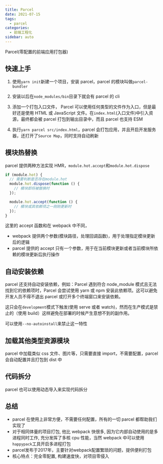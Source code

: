 ```yaml
---
title: Parcel
date: 2021-07-15
tags:
  - parcel
categories:
  - 前端工程化
sidebar: auto
---
```


Parcel(零配置的前端应用打包器)

## 快速上手

1. 使用`yarn init`新建一个项目，安装 parcel，parcel 的模块叫做`parcel-bundler`

2. 安装以后在`node_modules/bin`目录下就会有 parcel 的 cli

3. 添加一个打包入口文件， Parcel 可以使用任何类型的文件作为入口，但是最好还是使用 HTML 或 JavaScript 文件。在`index.html`(入口文件)中引入资源，最终都会被 parcel 打包到输出目录中，而且 parcel 也支持 ESM

4. 执行`yarn parcel src/index.html`，parcel 会打包应用，并且开启开发服务器，还打开了`Source Map`，同时支持自动刷新

## 模块热替换

parcel 提供两种方法实现 HMR，`module.hot.accept`和`module.hot.dispose`

```javascript
if (module.hot) {
  // 需要判断是否存在module.hot
  module.hot.dispose(function () {
    // 模块即将被替换时
  });

  module.hot.accept(function () {
    // 模块或其依赖项之一刚刚更新时
  });
}
```

这里的 accept 函数和在 webpack 中不同，

- webpack 提供两个参数(模块路径，处理回调函数)，用于处理指定模块更新后的逻辑
- parcel 提供的 accept 只有一个参数，用于在当前模块更新或者当前模块所依赖的模块更新后执行操作

## 自动安装依赖

parcel 还支持自动安装依赖，例如：Parcel 遇到符合 node_module 模式且无法找到它的依赖项时，Parcel 会尝试使用 yarn 或 npm 安装此依赖项。这可以避免开发人员不得不退出 parcel 或打开多个终端窗口来安装依赖。

这只会在`development`模式下触发(使用 serve 或者 watch)，然而在生产模式是禁止的（使用 build）这样避免在部署的时候产生意想不到的副作用。

可以使用`--no-autoinstall`来禁止这一特性

## 加载其他类型资源模块

parcel 中加载类似 css 文件、图片等，只需要直接 import，不需要配置，parcel 会自动配置并且打包到 dist 中

## 代码拆分

parcel 也可以使用动态导入来实现代码拆分

## 总结

- parcel 在使用上非常方便，不需要任何配置，所有的一切 parcel 都帮助我们实现了
- 对于相同体量的项目打包, 他比 webpack 快很多, 因为它内部自动使用的是多进程同时工作, 充分发挥了多核 cpu 性能，当然 webpack 中可以使用`happypack`工具开启多进程打包
- parcel发布于2017年，主要针对webpack配置繁琐的问题，提供便利打包
- 核心特点：完全零配置, 构建速度快，对项目零侵入
